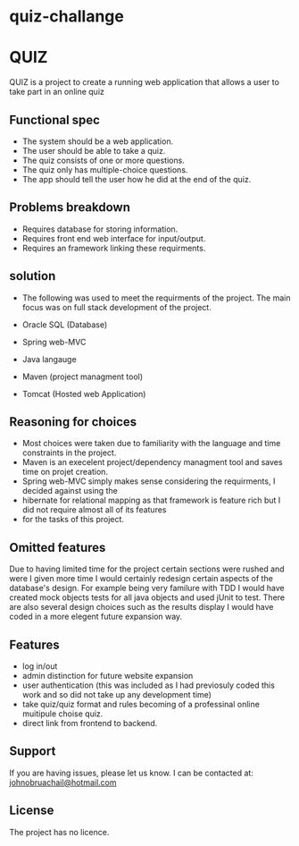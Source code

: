 # quiz-challange

QUIZ
========

QUIZ is a project to create a running web application that allows a user to take part in an online quiz



Functional spec
--------
- The system should be a web application.
- The user should be able to take a quiz.
- The quiz consists of one or more questions.
- The quiz only has multiple-choice questions.
- The app should tell the user how he did at the end of the quiz.


Problems breakdown
--------

- Requires database for storing information.
- Requires front end web interface for input/output.
- Requires an framework linking these requirments.

solution
--------
- The following was used to meet the requirments of the project. The main focus was on full stack development of the project. 

- Oracle SQL (Database)
- Spring web-MVC
- Java langauge
- Maven (project managment tool)
- Tomcat (Hosted web Application)

Reasoning for choices
--------

- Most choices were taken due to familiarity with the language and time constraints in the project.
- Maven is an execelent project/dependency managment tool and saves time on projet creation.
- Spring web-MVC simply makes sense considering the requirments, I decided against using the
- hibernate for relational mapping as that framework is feature rich but I did not require almost all of its features 
- for the tasks of this project.



Omitted features
--------

Due to having limited time for the project certain sections were rushed and were I given more time I would certainly redesign certain aspects of the database's design.
For example being very familure with TDD I would have created mock objects tests for all java objects and used jUnit to test.
There are also several design choices such as the results display I would have coded in a more elegent future expansion way.


Features
--------
- log in/out
- admin distinction for future website expansion
- user authentication (this was included as I had previosuly coded this work and so did not take up any development time)
- take quiz/quiz format and rules becoming of a professinal online muitipule choise quiz.
- direct link from frontend to backend.


Support
-------

If you are having issues, please let us know.
I can be contacted at: johnobruachail@hotmail.com

License
-------

The project has no licence.
